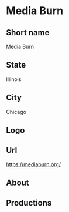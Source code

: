 # Media Burn

## Short name

Media Burn

## State

Illinois

## City

Chicago

## Logo

## Url

https://mediaburn.org/

## About

## Productions 
 

